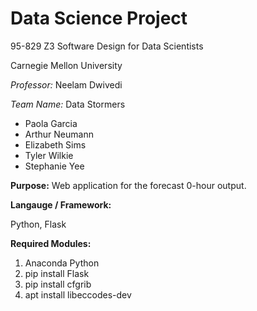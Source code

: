 # Data Science Project

95-829 Z3 Software Design for Data Scientists

Carnegie Mellon University

*Professor:* Neelam Dwivedi

*Team Name:* Data Stormers

- Paola Garcia
- Arthur Neumann
- Elizabeth Sims
- Tyler Wilkie
- Stephanie Yee

**Purpose:**
Web application for the forecast 0-hour output.

**Langauge / Framework:**

Python, Flask

**Required Modules:**
1. Anaconda Python
2. pip install Flask
3. pip install cfgrib
4. apt install libeccodes-dev